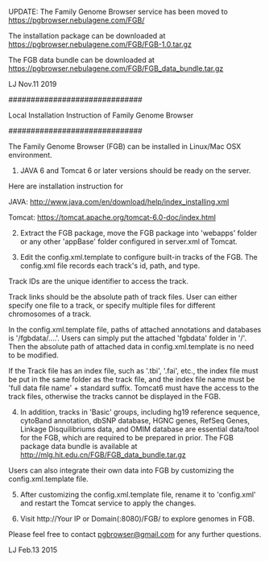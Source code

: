 UPDATE: The Family Genome Browser service has been moved to https://pgbrowser.nebulagene.com/FGB/

The installation package can be downloaded at https://pgbrowser.nebulagene.com/FGB/FGB-1.0.tar.gz

The FGB data bundle can be downloaded at https://pgbrowser.nebulagene.com/FGB/FGB_data_bundle.tar.gz

LJ Nov.11 2019

##############################

Local Installation Instruction of Family Genome Browser

##############################

The Family Genome Browser (FGB) can be installed in Linux/Mac OSX environment. 

1. JAVA 6 and Tomcat 6 or later versions should be ready on the server.

Here are installation instruction for

JAVA:
http://www.java.com/en/download/help/index_installing.xml

Tomcat:
https://tomcat.apache.org/tomcat-6.0-doc/index.html

2. Extract the FGB package, move the FGB package into 'webapps' folder 
or any other 'appBase' folder configured in server.xml of Tomcat.

3. Edit the config.xml.template to configure built-in tracks of the FGB. The 
config.xml file records each track's id, path, and type. 

Track IDs are the unique identifier to access the track. 

Track links should be the absolute path of track files. User can either 
specify one file to a track, or specify multiple files for different 
chromosomes of a track.

In the config.xml.template file, paths of attached annotations and databases
is '/fgbdata/....'. Users can simply put the attached 'fgbdata' folder in 
'/'. Then the absolute path of attached data in config.xml.template is no
need to be modified.

If the Track file has an index file, such as '.tbi', '.fai', etc., 
the index file must be put in the same folder as the track file, and 
the index file name must be 'full data file name' + standard suffix. Tomcat6 
must have the access to the track files, otherwise the tracks cannot 
be displayed in the FGB.

4. In addition, tracks in 'Basic' groups, including hg19 reference sequence,
cytoBand annotation, dbSNP database, HGNC genes, RefSeq Genes, Linkage
Disquilibriums data, and OMIM database are essential data/tool for the FGB, 
which are required to be prepared in prior. The FGB package data bundle is
available at http://mlg.hit.edu.cn/FGB/FGB_data_bundle.tar.gz
	
Users can also integrate their own data into FGB by customizing the 
config.xml.template file.

5. After customizing the config.xml.template file, rename it to 'config.xml' 
and restart the Tomcat service to apply the changes.

6. Visit http://Your IP or Domain(:8080)/FGB/ to explore genomes in FGB.

Please feel free to contact pgbrowser@gmail.com for any further questions.

LJ Feb.13 2015
